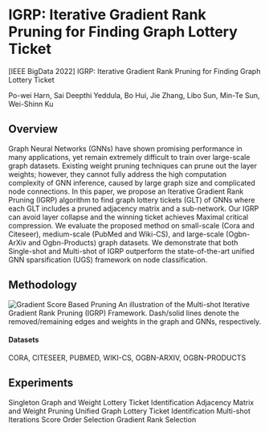 # IGRP: Iterative Gradient Rank Pruning for Finding Graph Lottery Ticket
[IEEE BigData 2022] IGRP: Iterative Gradient Rank Pruning for Finding Graph Lottery Ticket

Po-wei Harn, Sai Deepthi Yeddula, Bo Hui, Jie Zhang, Libo Sun, Min-Te Sun, Wei-Shinn Ku

## Overview
Graph Neural Networks (GNNs) have shown promising
performance in many applications, yet remain extremely difficult to train over large-scale graph datasets. 
Existing weight pruning techniques can prune out the layer weights; however, they cannot fully address the high computation complexity of GNN inference, caused by large graph size and complicated node connections.
In this paper, we propose an Iterative Gradient Rank Pruning (IGRP) algorithm to find graph lottery tickets (GLT) of GNNs where each GLT includes a pruned adjacency matrix and a sub-network. Our IGRP can avoid layer collapse and the winning ticket achieves Maximal critical compression. We evaluate the proposed method on small-scale (Cora and Citeseer), medium-scale (PubMed and Wiki-CS), and large-scale (Ogbn-ArXiv and Ogbn-Products) graph datasets. We demonstrate that both Single-shot and Multi-shot of IGRP outperform the state-of-the-art unified GNN sparsification (UGS) framework on node classification.

## Methodology
![Gradient Score Based Pruning](https://user-images.githubusercontent.com/42706378/204112992-a59a88b0-aa0e-4598-a853-97ceda145a65.png)
An illustration of the Multi-shot Iterative Gradient Rank Pruning (IGRP) Framework. Dash/solid lines denote the removed/remaining edges and weights in the
graph and GNNs, respectively.

#### Datasets
CORA, CITESEER, PUBMED, WIKI-CS, OGBN-ARXIV, OGBN-PRODUCTS

## Experiments
Singleton Graph and Weight Lottery Ticket Identification
Adjacency Matrix and Weight Pruning
Unified Graph Lottery Ticket Identification
Multi-shot Iterations
Score Order Selection
Gradient Rank Selection
